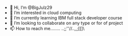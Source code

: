 - 👋 Hi, I’m @BigJulz29
- 👀 I’m interested in cloud computing
- 🌱 I’m currently learning IBM full stack developer course
- 💞️ I’m looking to collaborate on any type or for of project
- 📫 How to reach me........ ..;;''//..,,;[[]\

<!---
BigJulz29/BigJulz29 is a ✨ special ✨ repository because its `README.md` (this file) appears on your GitHub profile.
You can click the Preview link to take a look at your changes.
--->
